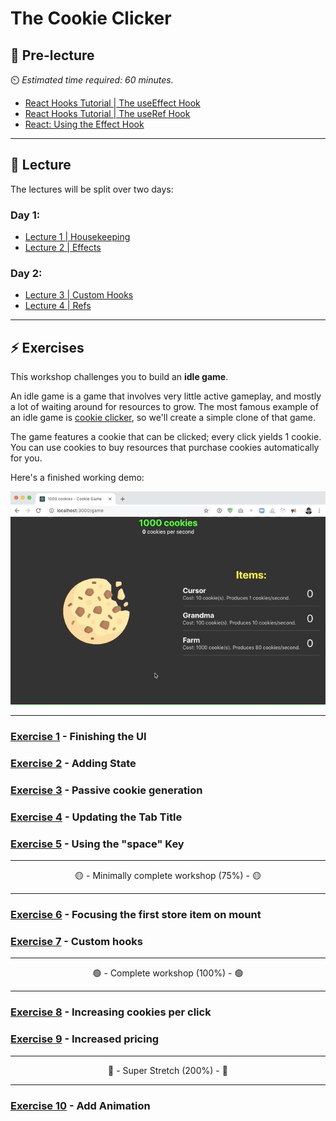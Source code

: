 # The Cookie Clicker

## 🦊 Pre-lecture

⏲️ _Estimated time required: 60 minutes._

- [React Hooks Tutorial | The useEffect Hook](https://www.youtube.com/watch?v=XdAMiT6P-7c&list=PLMPgoZdlPumdViYuJPRQ7wqrztNp3ZcuE&index=1)
- [React Hooks Tutorial | The useRef Hook](https://www.youtube.com/watch?v=dSs_T6e4ZxI&list=PLMPgoZdlPumdViYuJPRQ7wqrztNp3ZcuE&index=2)
- [React: Using the Effect Hook](https://reactjs.org/docs/hooks-effect.html)

---

## 🦉 Lecture

The lectures will be split over two days:

### Day 1:

- [Lecture 1 | Housekeeping](./lecture/lecture-1-housekeeping.md)
- [Lecture 2 | Effects](./lecture/lecture-2-effects.md)

### Day 2:

- [Lecture 3 | Custom Hooks](./lecture/lecture-3-custom-hooks.md)
- [Lecture 4 | Refs](./lecture/lecture-4-refs.md)

---

## ⚡ Exercises

This workshop challenges you to build an **idle game**.

An idle game is a game that involves very little active gameplay, and mostly a lot of waiting around for resources to grow. The most famous example of an idle game is [cookie clicker](https://orteil.dashnet.org/cookieclicker/), so we'll create a simple clone of that game.

The game features a cookie that can be clicked; every click yields 1 cookie. You can use cookies to buy resources that purchase cookies automatically for you.

Here's a finished working demo:

![working demo](./lecture/assets/clicker.gif)

---

### [Exercise 1](./workshop/exercise-1.md) - Finishing the UI

### [Exercise 2](./workshop/exercise-2.md) - Adding State

### [Exercise 3](./workshop/exercise-3.md) - Passive cookie generation

### [Exercise 4](./workshop/exercise-4.md) - Updating the Tab Title

### [Exercise 5](./workshop/exercise-5.md) - Using the "space" Key

---

<center>🟡 - Minimally complete workshop (75%) - 🟡</center>

---

### [Exercise 6](./workshop/exercise-6.md) - Focusing the first store item on mount

### [Exercise 7](./workshop/exercise-7.md) - Custom hooks

---

<center>🟢 - Complete workshop (100%) - 🟢</center>

---

### [Exercise 8](./workshop/exercise-8.md) - Increasing cookies per click

### [Exercise 9](./workshop/exercise-9.md) - Increased pricing

---

<center>🔴 - Super Stretch (200%) - 🔴</center>

---

### [Exercise 10](./workshop/exercise-10.md) - Add Animation

